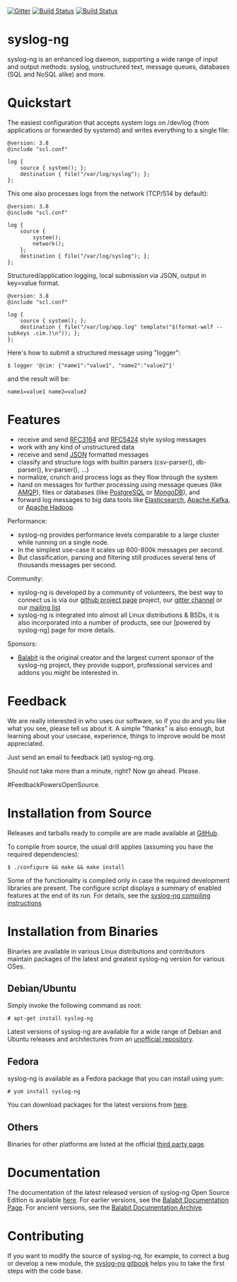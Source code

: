 [![Gitter](https://badges.gitter.im/Join%20Chat.svg)](https://gitter.im/balabit/syslog-ng?utm_source=badge&utm_medium=badge&utm_campaign=pr-badge&utm_content=body_badge)
[![Build Status](https://travis-ci.org/balabit/syslog-ng.svg?branch=master)](https://travis-ci.org/balabit/syslog-ng)
[![Build Status](https://drone.io/github.com/balabit/syslog-ng/status.png)](https://drone.io/github.com/balabit/syslog-ng/latest)

syslog-ng
=========

syslog-ng is an enhanced log daemon, supporting a wide range of input
and output methods: syslog, unstructured text, message queues,
databases (SQL and NoSQL alike) and more.

Quickstart
==========

The easiest configuration that accepts system logs on /dev/log (from
applications or forwarded by systemd) and writes everything to a single
file:

```
@version: 3.8
@include "scl.conf"

log {
	source { system(); };
	destination { file("/var/log/syslog"); };
};
```

This one also processes logs from the network (TCP/514 by default):

```
@version: 3.8
@include "scl.conf"

log {
	source {
		system();
		network();
	};
	destination { file("/var/log/syslog"); };
};
```
Structured/application logging, local submission via JSON, output in key=value format.

```
@version: 3.8
@include "scl.conf"

log {
	source { system(); };
	destination { file("/var/log/app.log" template("$(format-welf --subkeys .cim.)\n")); };
};
```

Here's how to submit a structured message using "logger":

```
$ logger '@cim: {"name1":"value1", "name2":"value2"}'
```

and the result will be:

```
name1=value1 name2=value2
```


Features
========
  * receive and send [RFC3164](https://tools.ietf.org/html/rfc3164)
    and [RFC5424](https://tools.ietf.org/html/rfc5424) style syslog
    messages
  * work with any kind of unstructured data
  * receive and send [JSON](http://json.org/) formatted messages
  * classify and structure logs with builtin parsers (csv-parser(),
    db-parser(), kv-parser(), ...)
  * normalize, crunch and process logs as they flow through the system
  * hand on messages for further processing using message queues (like
    [AMQP](http://www.amqp.org/)), files or databases (like
    [PostgreSQL](http://www.postgresql.org/) or
    [MongoDB](http://www.mongodb.org/)), and
  * forward log messages to big data tools like [Elasticsearch](https://www.elastic.co/),
    [Apache Kafka](http://kafka.apache.org/), or
    [Apache Hadoop](http://hadoop.apache.org/).

Performance:
  * syslog-ng provides performance levels comparable to a large
    cluster while running on a single node.
  * In the simplest use-case it scales up 600-800k messages per
    second.
  * But classification, parsing and filtering still produces several
    tens of thousands messages per second.

Community:
  * syslog-ng is developed by a community of volunteers, the best way to
    connect us is via our [github project page](http://github.com/balabit/syslog-ng)
    project, our [gitter channel](https://gitter.im/balabit/syslog-ng) or
    our [mailing list](https://lists.balabit.hu/mailman/listinfo/syslog-ng)
  * syslog-ng is integrated into almost all Linux distributions & BSDs, it
    is also incorporated into a number of products, see our [powered by
    syslog-ng] page for more details.

Sponsors:
  * [Balabit](http://www.balabit.com/) is the original creator and the
    largest current sponsor of the syslog-ng project, they provide support,
    professional services and addons you might be interested in.

Feedback
========

We are really interested in who uses our software, so if you do and you like
what you see, please tell us about it.  A simple "thanks" is also enough,
but learning about your usecase, experience, things to improve would be most
appreciated.

Just send an email to feedback (at) syslog-ng.org.

Should not take more than a minute, right?  Now go ahead. Please.

#FeedbackPowersOpenSource.

Installation from Source
========================

Releases and tarballs ready to compile are are made available at [GitHub][github-repo].

 [github-repo]: https://github.com/balabit/syslog-ng/releases

To compile from source, the usual drill applies (assuming you have
the required dependencies):

    $ ./configure && make && make install

Some of the functionality is compiled only in case the required
development libraries are present. The configure script displays a
summary of enabled features at the end of its run.
For details, see the [syslog-ng compiling instructions](https://www.balabit.com/sites/default/files/documents/syslog-ng-ose-latest-guides/en/syslog-ng-ose-guide-admin/html/compiling-syslog-ng.html)


Installation from Binaries
==========================

Binaries are available in various Linux distributions and contributors
maintain packages of the latest and greatest syslog-ng version for
various OSes.

Debian/Ubuntu
-------------

Simply invoke the following command as root:

    # apt-get install syslog-ng

Latest versions of syslog-ng are available for a wide range of Debian
and Ubuntu releases and architectures from an
[unofficial repository](https://build.opensuse.org/project/show/home:laszlo_budai:syslog-ng).

 [madhouse-repo]: http://asylum.madhouse-project.org/projects/debian/

Fedora
------

syslog-ng is available as a Fedora package that you can install using
yum:

    # yum install syslog-ng

You can download packages for the latest versions from [here](https://copr.fedoraproject.org/coprs/czanik/).

Others
------

Binaries for other platforms are listed at the
official [third party page][3rd-party].

 [3rd-party]: https://syslog-ng.org/3rd-party-binaries/

Documentation
============

The documentation of the latest released version of syslog-ng Open Source Edition is available [here](https://www.balabit.com/sites/default/files/documents/syslog-ng-ose-latest-guides/en/syslog-ng-ose-guide-admin/html/index.html). For earlier versions, see the [Balabit Documentation Page](https://www.balabit.com/support/documentation). For ancient versions, see the [Balabit Documentation Archive](https://my.balabit.com/downloads/archived_documents).

Contributing
===========

If you want to modify the source of syslog-ng, for example, to correct a bug or develop a new module, the [syslog-ng gitbook](https://syslog-ng.gitbooks.io/getting-started/content/) helps you to take the first steps with the code base.
